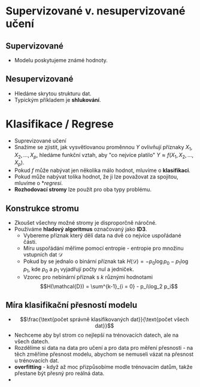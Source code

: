 # Supervizované v. nesupervizované učení
## Supervizované
- Modelu poskytujeme známé hodnoty.
## Nesupervizované
- Hledáme skrytou strukturu dat.
- Typickým příkladem je **shlukování**.

# Klasifikace / Regrese
- Suprevizované učení
- Snažíme se zjistit, jak vysvětlovanou proměnnou $Y$ ovlivňují příznaky $X_1, X_2, \ldots, X_p$, hledáme funkční vztah, aby "co nejvíce platilo" $Y \approx f(X_1, X_2, \ldots, X_p)$.
- Pokud $f$ může nabývat jen několika málo hodnot, mluvíme o **klasifikaci**.
- Pokud může nabývat tolika hodnot, že ji lze považovat za spojitou, mluvíme o **regresi*.
- **Rozhodovací stromy** lze použít pro oba typy problému.

## Konstrukce stromu
- Zkoušet všechny možné stromy je disproporčně náročné.
- Používáme **hladový algoritmus** označovaný jako **ID3**.
	- Vybereme příznak který dělí data na dvě co nejvíce uspořádané části.
	- Míru uspořádání měříme pomocí entropie - entropie pro množinu vstupních dat $\mathcal{D}$
	- Pokud by se jednalo o binární příznak tak $H(\mathcal{D}) = -p_0 \log{p_0} -p_1 \log{p_1}$, kde $p_0$ a $p_1$ vyjadřují počty nul a jedniček.
	- Vzorec pro nebinární příznak s $k$ různými hodnotami $$H(\mathcal{D}) = \sum^{k-1}_{i = 0} - p_i\log_2 p_i$$
##  Míra klasifikační přesností modelu
-  $$\frac{\text{počet správně klasifikovaných dat}}{\text{počet všech dat}}$$
- Nechceme aby byl strom co nejlepší na trénovacích datech, ale na všech datech.
- Rozdělíme si data na data pro učení a pro data pro měření přesnosti - na těch změříme přesnost modelu, abychom se nemuseli vázat na přesnost u trénovacích dat.
- **overfitting** - když až moc přizpůsobíme modle trénovacím datům, takže přestane být přesný pro reálná data.
- 
